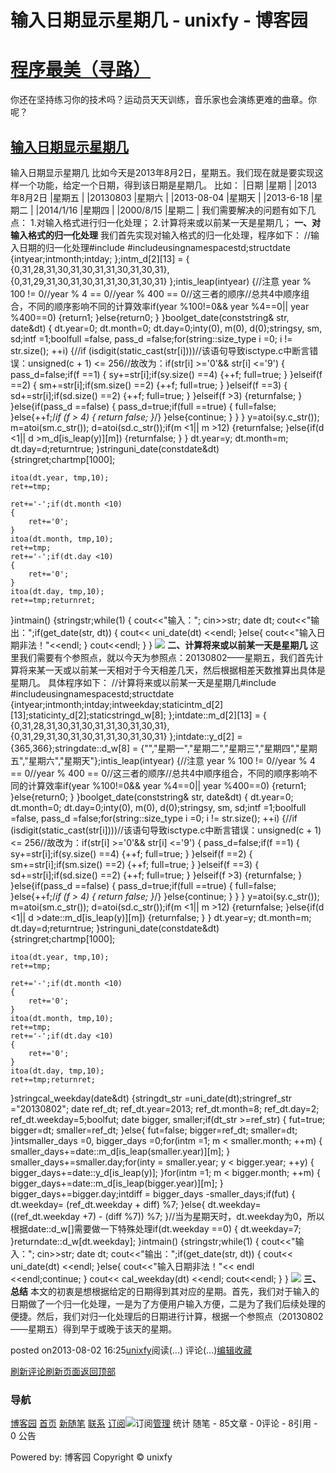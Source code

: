
# 输入日期显示星期几 - unixfy - 博客园
# [程序最美（寻路）](https://www.cnblogs.com/unixfy/)
你还在坚持练习你的技术吗？运动员天天训练，音乐家也会演练更难的曲章。你呢？
## [输入日期显示星期几](https://www.cnblogs.com/unixfy/p/3232969.html)
输入日期显示星期几
比如今天是2013年8月2日，星期五。我们现在就是要实现这样一个功能，给定一个日期，得到该日期是星期几。
比如：
|日期
|星期
|
|2013年8月2日
|星期五
|
|20130803
|星期六
|
|2013-08-04
|星期天
|
|2013-6-18
|星期二
|
|2014/1/16
|星期四
|
|2000/8/15
|星期二
|
我们需要解决的问题有如下几点：
1.对输入格式进行归一化处理；
2.计算将来或以前某一天是星期几；
**一、对输入格式的归一化处理**
我们首先实现对输入格式的归一化处理，程序如下：
//输入日期的归一化处理\#include <iostream>\#include<string>usingnamespacestd;structdate
{intyear;intmonth;intday;
};intm_d[2][13] = { {0,31,28,31,30,31,30,31,31,30,31,30,31},
                   {0,31,29,31,30,31,30,31,31,30,31,30,31} };intis_leap(intyear)
{//注意 year % 100 != 0//year % 4   == 0//year % 400 == 0//这三者的顺序//总共4中顺序组合，不同的顺序影响不同的计算效率if(year %100!=0&& year %4==0|| year %400==0)
    {return1;
    }else{return0;
    }
}boolget_date(conststring& str, date&dt)
{
    dt.year=0;
    dt.month=0;
    dt.day=0;inty(0), m(0), d(0);stringsy, sm, sd;intf =1;boolfull =false, pass_d =false;for(string::size_type i =0; i != str.size(); ++i)
    {//if (isdigit(static_cast<int>(str[i])))//该语句导致isctype.c中断言错误：unsigned(c + 1) <= 256//故改为：if(str[i] >='0'&& str[i] <='9')
        {
            pass_d=false;if(f ==1)
            {
                sy+=str[i];if(sy.size() ==4)
                {++f;
                    full=true;
                }
            }elseif(f ==2)
            {
                sm+=str[i];if(sm.size() ==2)
                {++f;
                    full=true;
                }
            }elseif(f ==3)
            {
                sd+=str[i];if(sd.size() ==2)
                {++f;
                    full=true;
                }
            }elseif(f >3)
            {returnfalse;
            }
        }else{if(pass_d ==false)
            {
                pass_d=true;if(full ==true)
                {
                    full=false;
                }else{++f;/*if (f > 4)
                    {
                        return false;
                    }*/}
            }else{continue;
            }
        }
    }
    y=atoi(sy.c_str());
    m=atoi(sm.c_str());
    d=atoi(sd.c_str());if(m <1|| m >12)
    {returnfalse;
    }else{if(d <1|| d >m_d[is_leap(y)][m])
        {returnfalse;
        }
    }
    dt.year=y;
    dt.month=m;
    dt.day=d;returntrue;
}stringuni_date(constdate&dt)
{stringret;chartmp[1000];
    
    itoa(dt.year, tmp,10);
    ret+=tmp;
    
    ret+='-';if(dt.month <10)
    {
        ret+='0';
    }
    itoa(dt.month, tmp,10);
    ret+=tmp;
    ret+='-';if(dt.day <10)
    {
        ret+='0';
    }
    itoa(dt.day, tmp,10);
    ret+=tmp;returnret;
}intmain()
{stringstr;while(1)
    {
        cout<<"输入：";
        cin>>str;
        date dt;
        cout<<"输出：";if(get_date(str, dt))
        {
            cout<< uni_date(dt) <<endl;
        }else{
            cout<<"输入日期非法！"<<endl;
        }
        cout<<endl;
    }
}
![](https://images0.cnblogs.com/blog/463570/201308/02162253-3d9485fadf7141e99d6734d8a8169434.jpg)
**二、计算将来或以前某一天是星期几**
这里我们需要有个参照点，就以今天为参照点：20130802——星期五，我们首先计算将来某一天或以前某一天相对于今天相差几天，然后根据相差天数推算出具体是星期几。
具体程序如下：
//计算将来或以前某一天是星期几\#include <iostream>\#include<string>usingnamespacestd;structdate
{intyear;intmonth;intday;intweekday;staticintm_d[2][13];staticinty_d[2];staticstringd_w[8];
};intdate::m_d[2][13] = { {0,31,28,31,30,31,30,31,31,30,31,30,31},
                         {0,31,29,31,30,31,30,31,31,30,31,30,31} };intdate::y_d[2] = {365,366};stringdate::d_w[8] = {"","星期一","星期二","星期三","星期四","星期五","星期六","星期天"};intis_leap(intyear)
{//注意 year % 100 != 0//year % 4   == 0//year % 400 == 0//这三者的顺序//总共4中顺序组合，不同的顺序影响不同的计算效率if(year %100!=0&& year %4==0|| year %400==0)
    {return1;
    }else{return0;
    }
}boolget_date(conststring& str, date&dt)
{
    dt.year=0;
    dt.month=0;
    dt.day=0;inty(0), m(0), d(0);stringsy, sm, sd;intf =1;boolfull =false, pass_d =false;for(string::size_type i =0; i != str.size(); ++i)
    {//if (isdigit(static_cast<int>(str[i])))//该语句导致isctype.c中断言错误：unsigned(c + 1) <= 256//故改为：if(str[i] >='0'&& str[i] <='9')
        {
            pass_d=false;if(f ==1)
            {
                sy+=str[i];if(sy.size() ==4)
                {++f;
                    full=true;
                }
            }elseif(f ==2)
            {
                sm+=str[i];if(sm.size() ==2)
                {++f;
                    full=true;
                }
            }elseif(f ==3)
            {
                sd+=str[i];if(sd.size() ==2)
                {++f;
                    full=true;
                }
            }elseif(f >3)
            {returnfalse;
            }
        }else{if(pass_d ==false)
            {
                pass_d=true;if(full ==true)
                {
                    full=false;
                }else{++f;/*if (f > 4)
                    {
                        return false;
                    }*/}
            }else{continue;
            }
        }
    }
    y=atoi(sy.c_str());
    m=atoi(sm.c_str());
    d=atoi(sd.c_str());if(m <1|| m >12)
    {returnfalse;
    }else{if(d <1|| d >date::m_d[is_leap(y)][m])
        {returnfalse;
        }
    }
    dt.year=y;
    dt.month=m;
    dt.day=d;returntrue;
}stringuni_date(constdate&dt)
{stringret;chartmp[1000];
    
    itoa(dt.year, tmp,10);
    ret+=tmp;
    
    ret+='-';if(dt.month <10)
    {
        ret+='0';
    }
    itoa(dt.month, tmp,10);
    ret+=tmp;
    ret+='-';if(dt.day <10)
    {
        ret+='0';
    }
    itoa(dt.day, tmp,10);
    ret+=tmp;returnret;
}stringcal_weekday(date&dt)
{stringdt_str =uni_date(dt);stringref_str ="20130802";
    date ref_dt;
    ref_dt.year=2013;
    ref_dt.month=8;
    ref_dt.day=2;
    ref_dt.weekday=5;boolfut;
    date bigger, smaller;if(dt_str >=ref_str)
    {
        fut=true;
        bigger=dt;
        smaller=ref_dt;
    }else{
        fut=false;
        bigger=ref_dt;
        smaller=dt;
    }intsmaller_days =0, bigger_days =0;for(intm =1; m < smaller.month; ++m)
    {
        smaller_days+=date::m_d[is_leap(smaller.year)][m];
    }
    smaller_days+=smaller.day;for(inty = smaller.year; y < bigger.year; ++y)
    {
        bigger_days+=date::y_d[is_leap(y)];
    }for(intm =1; m < bigger.month; ++m)
    {
        bigger_days+=date::m_d[is_leap(bigger.year)][m];
    }
    bigger_days+=bigger.day;intdiff = bigger_days -smaller_days;if(fut)
    {
        dt.weekday= (ref_dt.weekday + diff) %7;
    }else{
        dt.weekday= ((ref_dt.weekday +7) - (diff %7)) %7;
    }//当为星期天时，dt.weekday为0，所以根据date::d_w[]需要做一下特殊处理if(dt.weekday ==0)
    {
        dt.weekday=7;
    }returndate::d_w[dt.weekday];
}intmain()
{stringstr;while(1)
    {
        cout<<"输入：";
        cin>>str;
        date dt;
        cout<<"输出：";if(get_date(str, dt))
        {
            cout<< uni_date(dt) <<endl;
        }else{
            cout<<"输入日期非法！"<< endl <<endl;continue;
        }
        cout<< cal_weekday(dt) <<endl;
        cout<<endl;
    }
}
![](https://images0.cnblogs.com/blog/463570/201308/02162357-c066ee7d69a94cd1bbff1bc2f4354231.png)
**三、总结**
本文的初衷是想根据给定的日期得到其对应的星期。首先，我们对于输入的日期做了一个归一化处理，一是为了方便用户输入方便，二是为了我们后续处理的便捷。然后，我们对归一化处理后的日期进行计算，根据一个参照点（20130802——星期五）得到早于或晚于该天的星期。




posted on2013-08-02 16:25[unixfy](https://www.cnblogs.com/unixfy/)阅读(...) 评论(...)[编辑](https://i.cnblogs.com/EditPosts.aspx?postid=3232969)[收藏](#)


[刷新评论](javascript:void(0);)[刷新页面](#)[返回顶部](#top)







### 导航
[博客园](https://www.cnblogs.com/)
[首页](https://www.cnblogs.com/unixfy/)
[新随笔](https://i.cnblogs.com/EditPosts.aspx?opt=1)
[联系](https://msg.cnblogs.com/send/unixfy)
[订阅](https://www.cnblogs.com/unixfy/rss)![订阅](//www.cnblogs.com/images/xml.gif)[管理](https://i.cnblogs.com/)
统计
随笔 - 85文章 - 0评论 - 8引用 - 0
公告

Powered by:
博客园
Copyright © unixfy
